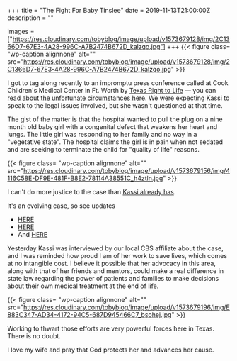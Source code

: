 +++
title = "The Fight For Baby Tinslee"
date = 2019-11-13T21:00:00Z
description = ""

images = ["https://res.cloudinary.com/tobyblog/image/upload/v1573679128/img/2C1366D7-67E3-4A28-996C-A7B2474B672D_kalzqo.jpg"]
+++
{{< figure class= "wp-caption alignnone" alt="" src="https://res.cloudinary.com/tobyblog/image/upload/v1573679128/img/2C1366D7-67E3-4A28-996C-A7B2474B672D_kalzqo.jpg" >}} 

I got to tag along recently to an impromptu press conference called at Cook Children's Medical Center in Ft. Worth by [Texas Right to Life](https://www.texasrighttolife.com) — you can [read about the unfortunate circumstances here](https://www.texasrighttolife.com/urgent-cook-childrens-to-pull-plug-on-9-month-baby/). We were expecting Kassi to speak to the legal issues involved, but she wasn't questioned at that time. 
<!--more-->

The gist of the matter is that the hospital wanted to pull the plug on a nine month old baby girl with a congenital defect that weakens her heart and lungs. The little girl was responding to her family and no way in a "vegetative state". The hospital claims the girl is in pain when not sedated and are seeking to terminate the child for "quality of life" reasons.

{{< figure class= "wp-caption alignnone" alt="" src="https://res.cloudinary.com/tobyblog/image/upload/v1573679156/img/4116C58E-DF9E-481F-B8E2-78114A38551C_h4ztln.jpg" >}}  

I can't do more justice to the case than [Kassi already has](https://kassiblog.blogspot.com/2019/11/urgent-call-to-action-tada-is-now-being.html). 

It's an evolving case, so see updates 

*  [HERE](https://kassiblog.blogspot.com/2019/11/update-on-baby-tinslee.html)
*  [HERE](https://kassiblog.blogspot.com/2019/11/update-on-baby-tinslee-more-time.html)
*  And [HERE](https://kassiblog.blogspot.com/2019/11/more-on-tinslee-law-cbs-11-dfws-report.html)

Yesterday Kassi was interviewed by our local CBS affiliate about the case, and I was reminded how proud I am of her work to save lives, which comes at no intangible cost. I believe it possible that her advocacy in this area, along with that of her friends and mentors, could make a real difference in state law regarding the power of patients and families to make decisions about their own medical treatment at the end of life. 

{{< figure class= "wp-caption alignnone" alt="" src="https://res.cloudinary.com/tobyblog/image/upload/v1573679196/img/E883C347-AD34-4172-94C5-687D945466C7_bsohej.jpg" >}}

Working to thwart those efforts are very powerful forces here in Texas. There is no doubt.

I love my wife and pray that God protects her and advances her cause.
